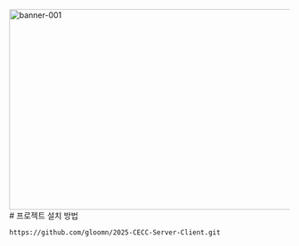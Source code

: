 <img width="2000" height="360" alt="banner-001" src="https://github.com/user-attachments/assets/d14e87c6-f9ff-46fa-931b-d7af58ac5ea9" />
# 프로젝트 설치 방법

```
https://github.com/gloomn/2025-CECC-Server-Client.git
```
